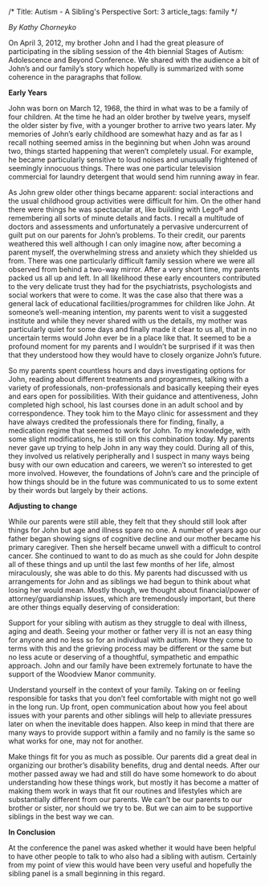 /*
Title: Autism - A Sibling's Perspective
Sort: 3
article_tags: family
*/

*By Kathy Chorneyko*

On April 3, 2012, my brother John and I had the great pleasure of participating in the sibling session of the 4th biennial Stages of Autism: Adolescence and Beyond Conference. We shared with the audience a bit of John’s and our family’s story which hopefully is summarized with some coherence in the paragraphs that follow.

**Early Years**

John was born on March 12, 1968, the third in what was to be a family of four children. At the time he had an older brother by twelve years, myself the older sister by five, with a younger brother to arrive two years later. My memories of John’s early childhood are somewhat hazy and as far as I recall nothing seemed amiss in the beginning but when John was around two, things started happening that weren’t completely usual. For example, he became particularly sensitive to loud noises and unusually frightened of seemingly innocuous things. There was one particular television commercial for laundry detergent that would send him running away in fear.

As John grew older other things became apparent: social interactions and the usual childhood group activities were difficult for him. On the other hand there were things he was spectacular at, like building with Lego® and remembering all sorts of minute details and facts. I recall a multitude of doctors and assessments and unfortunately a pervasive undercurrent of guilt put on our parents for John’s problems. To their credit, our parents weathered this well although I can only imagine now, after becoming a parent myself, the overwhelming stress and anxiety which they shielded us from. There was one particularly difficult family session where we were all observed from behind a two-way mirror. After a very short time, my parents packed us all up and left. In all likelihood these early encounters contributed to the very delicate trust they had for the psychiatrists, psychologists and social workers that were to come. It was the case also that there was a general lack of educational facilities/programmes for children like John. At someone’s well-meaning intention, my parents went to visit a suggested institute and while they never shared with us the details, my mother was particularly quiet for some days and finally made it clear to us all, that in no uncertain terms would John ever be in a place like that. It seemed to be a profound moment for my parents and I wouldn’t be surprised if it was then that they understood how they would have to closely organize John’s future.

So my parents spent countless hours and days investigating options for John, reading about different treatments and programmes, talking with a variety of professionals, non-professionals and basically keeping their eyes and ears open for possibilities. With their guidance and attentiveness, John completed high school, his last courses done in an adult school and by correspondence. They took him to the Mayo clinic for assessment and they have always credited the professionals there for finding, finally, a medication regime that seemed to work for John. To my knowledge, with some slight modifications, he is still on this combination today. My parents never gave up trying to help John in any way they could. During all of this, they involved us relatively peripherally and I suspect in many ways being busy with our own education and careers, we weren’t so interested to get more involved. However, the foundations of John’s care and the principle of how things should be in the future was communicated to us to some extent by their words but largely by their actions.

**Adjusting to change**

While our parents were still able, they felt that they should still look after things for John but age and illness spare no one. A number of years ago our father began showing signs of cognitive decline and our mother became his primary caregiver. Then she herself became unwell with a difficult to control cancer. She continued to want to do as much as she could for John despite all of these things and up until the last few months of her life, almost miraculously, she was able to do this. My parents had discussed with us arrangements for John and as siblings we had begun to think about what losing her would mean. Mostly though, we thought about financial/power of attorney/guardianship issues, which are tremendously important, but there are other things equally deserving of consideration:

Support for your sibling with autism as they struggle to deal with illness, aging and death. Seeing your mother or father very ill is not an easy thing for anyone and no less so for an individual with autism. How they come to terms with this and the grieving process may be different or the same but no less acute or deserving of a thoughtful, sympathetic and empathic approach. John and our family have been extremely fortunate to have the support of the Woodview Manor community.

Understand yourself in the context of your family. Taking on or feeling responsible for tasks that you don’t feel comfortable with might not go well in the long run. Up front, open communication about how you feel about issues with your parents and other siblings will help to alleviate pressures later on when the inevitable does happen. Also keep in mind that there are many ways to provide support within a family and no family is the same so what works for one, may not for another.

Make things fit for you as much as possible. Our parents did a great deal in organizing our brother’s disability benefits, drug and dental needs. After our mother passed away we had and still do have some homework to do about understanding how these things work, but mostly it has become a matter of making them work in ways that fit our routines and lifestyles which are substantially different from our parents. We can’t be our parents to our brother or sister, nor should we try to be. But we can aim to be supportive siblings in the best way we can.

**In Conclusion**

At the conference the panel was asked whether it would have been helpful to have other people to talk to who also had a sibling with autism. Certainly from my point of view this would have been very useful and hopefully the sibling panel is a small beginning in this regard.  
